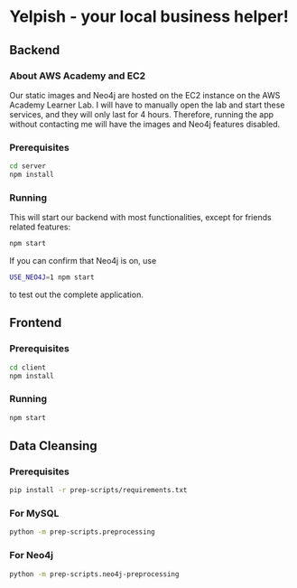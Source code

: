 # Yelpish - your local business helper!

## Backend

### About AWS Academy and EC2

Our static images and Neo4j are hosted on the EC2 instance on the AWS Academy
Learner Lab.
I will have to manually open the lab and start these services,
and they will only last for 4 hours.
Therefore, running the app without contacting me will have the
images and Neo4j features disabled.

### Prerequisites

```bash
cd server
npm install
```

### Running

This will start our backend with most functionalities,
except for friends related features:

```bash
npm start
```

If you can confirm that Neo4j is on, use

```bash
USE_NEO4J=1 npm start
```

to test out the complete application.


## Frontend

### Prerequisites

```bash
cd client
npm install
```

### Running

```bash
npm start
```


## Data Cleansing

### Prerequisites

```bash
pip install -r prep-scripts/requirements.txt
```

### For MySQL

```bash
python -m prep-scripts.preprocessing
```

### For Neo4j

```bash
python -m prep-scripts.neo4j-preprocessing
```




